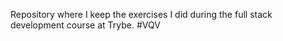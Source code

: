 Repository where I keep the exercises I did during the full stack development course at Trybe. #VQV 
